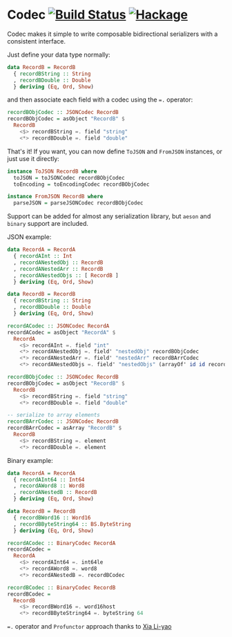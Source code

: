 # Codec [![Build Status](https://travis-ci.org/chpatrick/codec.svg?branch=master)](https://travis-ci.org/chpatrick/codec) [![Hackage](https://img.shields.io/hackage/v/codec.svg)](http://hackage.haskell.org/package/codec)

Codec makes it simple to write composable bidirectional serializers with a consistent interface.

Just define your data type normally:

```haskell
data RecordB = RecordB
  { recordBString :: String
  , recordBDouble :: Double
  } deriving (Eq, Ord, Show)
```

and then associate each field with a codec using the `=.` operator:

```haskell
recordBObjCodec :: JSONCodec RecordB
recordBObjCodec = asObject "RecordB" $
  RecordB
    <$> recordBString =. field "string"
    <*> recordBDouble =. field "double"
```

That's it! If you want, you can now define `ToJSON` and `FromJSON` instances, or just use it directly:

```haskell
instance ToJSON RecordB where
  toJSON = toJSONCodec recordBObjCodec
  toEncoding = toEncodingCodec recordBObjCodec

instance FromJSON RecordB where
  parseJSON = parseJSONCodec recordBObjCodec
```

Support can be added for almost any serialization library, but `aeson` and `binary` support are included.

JSON example:
```haskell
data RecordA = RecordA
  { recordAInt :: Int
  , recordANestedObj :: RecordB
  , recordANestedArr :: RecordB
  , recordANestedObjs :: [ RecordB ]
  } deriving (Eq, Ord, Show)

data RecordB = RecordB
  { recordBString :: String
  , recordBDouble :: Double
  } deriving (Eq, Ord, Show)

recordACodec :: JSONCodec RecordA
recordACodec = asObject "RecordA" $
  RecordA
    <$> recordAInt =. field "int"
    <*> recordANestedObj =. field' "nestedObj" recordBObjCodec
    <*> recordANestedArr =. field' "nestedArr" recordBArrCodec
    <*> recordANestedObjs =. field' "nestedObjs" (arrayOf' id id recordBObjCodec)

recordBObjCodec :: JSONCodec RecordB
recordBObjCodec = asObject "RecordB" $
  RecordB
    <$> recordBString =. field "string"
    <*> recordBDouble =. field "double"

-- serialize to array elements
recordBArrCodec :: JSONCodec RecordB
recordBArrCodec = asArray "RecordB" $
  RecordB
    <$> recordBString =. element
    <*> recordBDouble =. element
```

Binary example:
```haskell
data RecordA = RecordA
  { recordAInt64 :: Int64
  , recordAWord8 :: Word8
  , recordANestedB :: RecordB
  } deriving (Eq, Ord, Show)

data RecordB = RecordB
  { recordBWord16 :: Word16
  , recordBByteString64 :: BS.ByteString
  } deriving (Eq, Ord, Show)

recordACodec :: BinaryCodec RecordA
recordACodec =
  RecordA
    <$> recordAInt64 =. int64le
    <*> recordAWord8 =. word8
    <*> recordANestedB =. recordBCodec

recordBCodec :: BinaryCodec RecordB
recordBCodec =
  RecordB
    <$> recordBWord16 =. word16host
    <*> recordBByteString64 =. byteString 64
```

`=.` operator and `Profunctor` approach thanks to [Xia Li-yao](https://github.com/lysxia)
